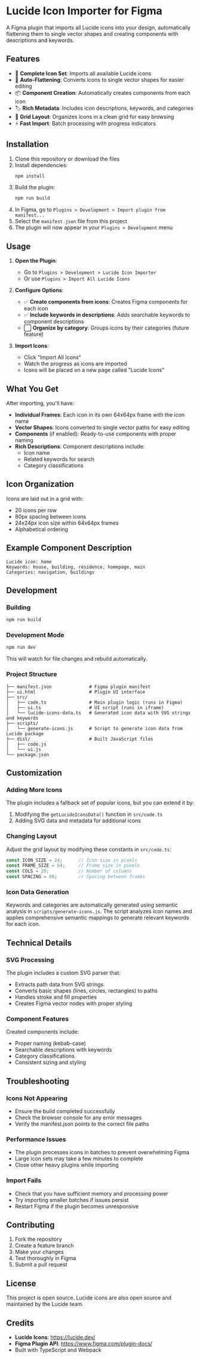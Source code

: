 # Lucide Icon Importer for Figma

A Figma plugin that imports all Lucide icons into your design, automatically flattening them to single vector shapes and creating components with descriptions and keywords.

## Features

- 🎯 **Complete Icon Set**: Imports all available Lucide icons
- 🔄 **Auto-Flattening**: Converts icons to single vector shapes for easier editing
- 📦 **Component Creation**: Automatically creates components from each icon
- 🏷️ **Rich Metadata**: Includes icon descriptions, keywords, and categories
- 📐 **Grid Layout**: Organizes icons in a clean grid for easy browsing
- ⚡ **Fast Import**: Batch processing with progress indicators

## Installation

1. Clone this repository or download the files
2. Install dependencies:
   ```bash
   npm install
   ```
3. Build the plugin:
   ```bash
   npm run build
   ```
4. In Figma, go to `Plugins > Development > Import plugin from manifest...`
5. Select the `manifest.json` file from this project
6. The plugin will now appear in your `Plugins > Development` menu

## Usage

1. **Open the Plugin**: 
   - Go to `Plugins > Development > Lucide Icon Importer`
   - Or use `Plugins > Import All Lucide Icons`

2. **Configure Options**:
   - ✅ **Create components from icons**: Creates Figma components for each icon
   - ✅ **Include keywords in descriptions**: Adds searchable keywords to component descriptions
   - ⬜ **Organize by category**: Groups icons by their categories (future feature)

3. **Import Icons**:
   - Click "Import All Icons"
   - Watch the progress as icons are imported
   - Icons will be placed on a new page called "Lucide Icons"

## What You Get

After importing, you'll have:

- **Individual Frames**: Each icon in its own 64x64px frame with the icon name
- **Vector Shapes**: Icons converted to single vector paths for easy editing
- **Components** (if enabled): Ready-to-use components with proper naming
- **Rich Descriptions**: Component descriptions include:
  - Icon name
  - Related keywords for search
  - Category classifications

## Icon Organization

Icons are laid out in a grid with:
- 20 icons per row
- 80px spacing between icons
- 24x24px icon size within 64x64px frames
- Alphabetical ordering

## Example Component Description

```
Lucide icon: home
Keywords: house, building, residence, homepage, main
Categories: navigation, buildings
```

## Development

### Building
```bash
npm run build
```

### Development Mode
```bash
npm run dev
```

This will watch for file changes and rebuild automatically.

### Project Structure

```
├── manifest.json              # Figma plugin manifest
├── ui.html                    # Plugin UI interface
├── src/
│   ├── code.ts                # Main plugin logic (runs in Figma)
│   ├── ui.ts                  # UI script (runs in iframe)
│   └── lucide-icons-data.ts   # Generated icon data with SVG strings and keywords
├── scripts/
│   └── generate-icons.js      # Script to generate icon data from Lucide package
├── dist/                      # Built JavaScript files
│   ├── code.js
│   └── ui.js
└── package.json
```

## Customization

### Adding More Icons
The plugin includes a fallback set of popular icons, but you can extend it by:
1. Modifying the `getLucideIconsData()` function in `src/code.ts`
2. Adding SVG data and metadata for additional icons

### Changing Layout
Adjust the grid layout by modifying these constants in `src/code.ts`:
```typescript
const ICON_SIZE = 24;      // Icon size in pixels
const FRAME_SIZE = 64;     // Frame size in pixels
const COLS = 20;           // Number of columns
const SPACING = 80;        // Spacing between frames
```

### Icon Data Generation
Keywords and categories are automatically generated using semantic analysis in `scripts/generate-icons.js`. The script analyzes icon names and applies comprehensive semantic mappings to generate relevant keywords for each icon.

## Technical Details

### SVG Processing
The plugin includes a custom SVG parser that:
- Extracts path data from SVG strings
- Converts basic shapes (lines, circles, rectangles) to paths
- Handles stroke and fill properties
- Creates Figma vector nodes with proper styling

### Component Features
Created components include:
- Proper naming (kebab-case)
- Searchable descriptions with keywords
- Category classifications
- Consistent sizing and styling

## Troubleshooting

### Icons Not Appearing
- Ensure the build completed successfully
- Check the browser console for any error messages
- Verify the manifest.json points to the correct file paths

### Performance Issues
- The plugin processes icons in batches to prevent overwhelming Figma
- Large icon sets may take a few minutes to complete
- Close other heavy plugins while importing

### Import Fails
- Check that you have sufficient memory and processing power
- Try importing smaller batches if issues persist
- Restart Figma if the plugin becomes unresponsive

## Contributing

1. Fork the repository
2. Create a feature branch
3. Make your changes
4. Test thoroughly in Figma
5. Submit a pull request

## License

This project is open source. Lucide icons are also open source and maintained by the Lucide team.

## Credits

- **Lucide Icons**: https://lucide.dev/
- **Figma Plugin API**: https://www.figma.com/plugin-docs/
- Built with TypeScript and Webpack
